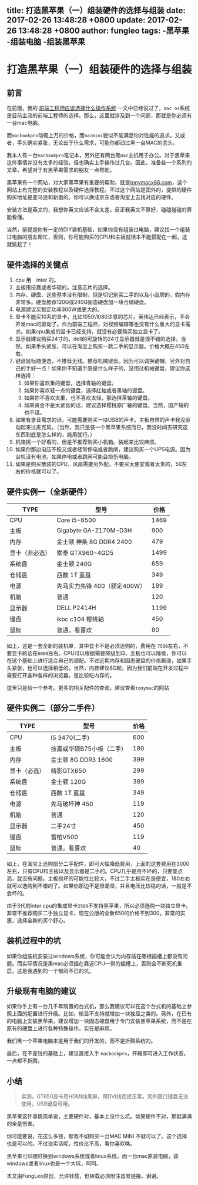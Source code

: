 title: 打造黑苹果（一）组装硬件的选择与组装
date: 2017-02-26 13:48:28 +0800
update: 2017-02-26 13:48:28 +0800
author: fungleo
tags:
    -黑苹果
    -组装电脑
    -组装黑苹果
---

# 打造黑苹果（一）组装硬件的选择与组装

## 前言

在前面，我的 [前端工程师应该选择什么操作系统](http://blog.csdn.net/fungleo/article/details/56685306) 一文中已经说过了，`mac os`系统 是目前主流的前端工程师的选择。那么，这里就涉及到一个问题，那就是你必须有一台mac电脑。

而`macbookpro`动辄上万的价格，而`macmini`貌似不能满足你对性能的追求，又或者，手头确实紧张，无论出于什么需求，可能你都动过黑一台MAC的念头。

我本人有一台`macbookpro`笔记本，另外还有两台黑`mac`主机用于办公。对于黑苹果这件事情并没有太多的经验，但也确实上手操作过几台。因此，准备些一个系列的文章，希望对于有黑苹果需求的朋友一点帮助。

黑苹果有一个网站，对大家黑苹果有重要的帮助，就是[tonymacx86.com](http://wwwtonymacx86.com)，这个网站上有完整的安装教程以及硬件选择教程。不过这个网站是国外的，提供的硬件购买地址是亚马逊和新蛋的。你可以换成京东或者淘宝上去找对应的硬件。

安装方法是英文的，我想你英文应该不会太差。反正我英文不算好，磕磕碰碰的算能看懂。

当然，前提是你有一定的DIY装机基础，如果你没有组装过电脑，建议找一个组装过电脑的朋友帮忙，否则，你可能购买的CPU和主板就根本不能搭配在一起，这就尴尬了！

## 硬件选择的关键点

1. cpu 用　inter 的。
2. 主板用技嘉或者华硕的。注意芯片的选择。
3. 内存、硬盘、这些基本没有限制，但是切记别买二手的以及小品牌的，假内存非常多。硬盘推荐120G或240G固态硬盘加一块仓储硬盘。
4. 电源建议买额定功率300W或更大的。
5. 显卡不能买10系的显卡，比如1050\1080注意的芯片。英伟达已经表示，不会开发mac的驱动了。作为前端工程师，对视频编辑等也没有什么重大的显卡需求。如果cpu集成的显卡已经支持，就没有必要购买独立显卡了。
6. 显示器建议购买24寸的。dell的可旋转的24寸显示器就是很不错的选择。当然，如果手头紧张，可以在淘宝上购买一款二手的显示器。价格大概在450左右。
7. 键盘鼠标随便选，不推荐无线。推荐机械键盘。因为可以调换键帽，另外对自己的手好一点！如果你不知道手感是什么样子的，没用过机械键盘，建议你这样选择：
	1. 如果你喜欢重的键盘，选择青轴的键盘。
	2. 如果你喜欢轻一点的键盘，选择红轴或者黑轴的键盘。
	3. 如果你不喜欢太重，也不喜欢太轻，那选择茶轴的键盘。
	4. 如果资金不是太紧张的话，建议选择樱桃原厂轴的键盘。当然，国产轴的也不错。
8. 如果有录音需求的话，可能需要购买一块USB的声卡。主板自带的声卡我没驱动起来过麦克风。（当然，我只是装一个黑苹果系统而已，我没时间去研究这东西到底是怎么样的，能用就行。）
9. 机箱挑一个好看的，但是不推荐购买小机箱。装起来比较麻烦。
10. 如果你那边电压不稳又或者经常停电或者跳闸，建议购买一个UPS电源。因为台机没有电池，如果停电或者跳闸可能会损伤电脑。
11. 如果是购买散装的CPU，风扇需要另外配，不要买太便宜或者太贵的，50左右的价格就可以了。

## 硬件实例一（全新硬件）

TYPE | 型号 | 价格
----- | ------ | -----
CPU | Core i5-6500 | 1469
主板 | Gigabyte GA-Z170M-D3H | 900
内存 | 金士顿 神条 8G DDR4 2400 | 479
显卡（非必选） | 索泰 GTX960-4GD5 | 1499
系统盘 | 金士顿 240G | 659
仓储盘 | 西数 1T 蓝盘 | 349
电源 | 先马实力先锋 400（额定400W） | 189
机箱 | 普通 | 120
显示器 | DELL P2414H | 1199
键盘 | ikbc c104 樱桃轴 | 450
鼠标 | 普通，看喜欢 | 80

如上，这是一套全新的装机单，其中显卡不是必须选购的，费用在 `7500`左右，不要显卡的话在`6000`左右。CPU可以根据需要降级到i3，主板也可以降级，你可以在这个基础上进行适合自己的调配。不过近期内存和固态硬盘的价格飙涨，如果手头紧张，也可以选择稍低的。当然，内存建议8G起，因为我们前端在开发过程中需要打开各种各样的浏览器，是比较吃内存的。

这里只是给一个参考。更多的相关配件的查询，建议查看`tonymac`的网站

## 硬件实例二（部分二手件）
TYPE | 型号 | 价格
----- | ------ | -----
CPU | I5 3470(二手) | 600
主板 | 技嘉或华硕B75小板（二手）| 180
内存 | 金士顿 8G DDR3 1600 | 399
显卡（必选）| 精影GTX650 | 299
系统盘 | 金士顿 120G | 389
仓储盘 | 西数 1T 蓝盘 | 349
电源 | 先马破坏神 450 | 119
机箱 | 普通 | 120 
显示器| 二手24寸 | 450
键盘 | 雷柏V500 | 119
鼠标 | 普通，看喜欢 | 40

如上，在淘宝上选购部分二手配件，即可大幅降低费用，上面的这套费用在3000左右，只有CPU和主板以及显示器是二手的。CPU几乎是用不坏的，只要能点亮，就没有问题。主板损坏的可能性比较大，不过二手主板实在是便宜，180左右就可以选购到不错的了。如果你那边不是很潮湿，并且电压比较稳的话，一般是不会坏的。

由于3代的inter cpu的集成显卡`2500`不支持黑苹果，所以必须选购一块独立显卡。非常不推荐购买二手独立显卡，现在公版的全新650的价格不到300，非常的实惠，选择全新的买个舒心。

## 装机过程中的坑

如果你组装机安装过windows系统，你可能会认为内存插在哪根插槽上都没有问题。而实际情况是黑mac必须插在靠近CPU一侧的插槽上，否则会不断死机重启。这是我遇到的一个郁闷不已的坑。

## 升级现有电脑的建议

如果你手上有一台几千年购置的台式机，那么我建议可以在这个台式机的基础上参照上面的配置进行升级。比如，核显不支持就增加一块独显之类的。另外，在已有的电脑上安装黑苹果，建议增加一块固态硬盘用于专门安装黑苹果系统，而不是在原有的硬盘上进行各种特殊操作。实在是麻烦。

我们黑一个苹果电脑来是用于我们的开发的，而不是折腾系统的。

最后，在不差钱的基础上，建议直接入手 `macbookpro`，开箱即可进入工作状态，一点都不折腾。

## 小结

> 实测，GT650显卡用HDMI线黑屏，用DVI线连接正常。另外圆口键盘无法使用，USB键盘可用。

黑苹果这件事情简单说，主要硬件对，基本上没什么坑。如果硬件不对，那就满满的全是伤害。

你可能要说，花这么多钱，那我不如购买一台MAC MINI 不就可以了。这个选择也是可以的。不过说实话呢，性价比不高，看你喜欢咯。

黑苹果可以随时换到windows系统或者linux系统，而一台mac原装电脑，装windows或者linux也是一个大坑，呵呵。

本文由FungLeo原创，允许转载，但转载必须附注首发链接。谢谢。

